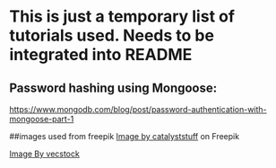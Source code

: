 # This is just a temporary list of tutorials used. Needs to be integrated into README

## Password hashing using Mongoose:
https://www.mongodb.com/blog/post/password-authentication-with-mongoose-part-1

##images used from freepik
<a href="https://www.freepik.com/free-vector/arcade-machine-game-cartoon-vector-icon-illustration-holiday-technology-icon-isolated-premium-flat_38892890.htm#query=arcade&position=0&from_view=search&track=sph&uuid=a6493d6e-2272-4573-ab78-181181b3ef0d">Image by catalyststuff</a> on Freepik

<a href="https://www.freepik.com/free-ai-image/illuminated-dashboard-controls-technology-speed-motion-generated-by-ai_41668417.htm#fromView=search&term=realistic+arcade+room&page=1&position=32&track=ais_ai_generated&regularType=ai">Image By vecstock</a>